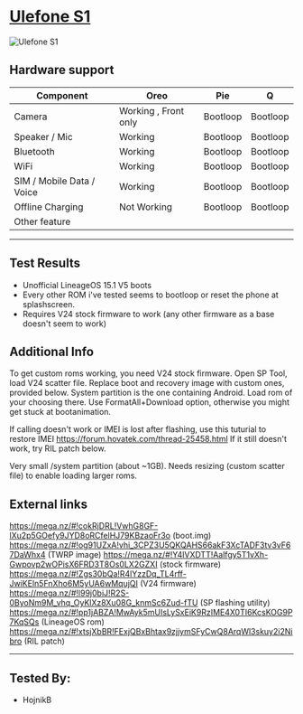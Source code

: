 # [Ulefone S1](https://www.gsmarena.com/ulefone_s1-10036.php)
![Ulefone S1](https://fdn2.gsmarena.com/vv/pics/ulefone/ulefone-s1.jpg)
## Hardware support

| Component                 | Oreo                      | Pie                       | Q                         |
|---------------------------|---------------------------|---------------------------|---------------------------|
| Camera                    | Working , Front only      | Bootloop                  | Bootloop                  |
| Speaker / Mic             | Working                   | Bootloop                  | Bootloop                  |
| Bluetooth                 | Working                   | Bootloop                  | Bootloop                  |
| WiFi                      | Working                   | Bootloop                  | Bootloop                  |
| SIM / Mobile Data / Voice | Working                   | Bootloop                  | Bootloop                  |
| Offline Charging          | Not Working               | Bootloop                  | Bootloop                  |
| Other feature             |                           |                           |                           |
---

## Test Results 
  *  Unofficial LineageOS 15.1 V5 boots
  *  Every other ROM i've tested seems to bootloop or reset the phone at splashscreen.
  *  Requires V24 stock firmware to work (any other firmware as a base doesn't seem to work)

## Additional Info

To get custom roms working, you need V24 stock firmware. Open SP Tool, load V24 scatter file. Replace boot and recovery image with custom ones, provided below. System partition is the one containing Android. Load rom of your choosing there. Use FormatAll+Download option, otherwise you might get stuck at bootanimation.

If calling doesn't work or IMEI is lost after flashing, use this tuturial to restore IMEI
https://forum.hovatek.com/thread-25458.html
If it still doesn't work, try RIL patch below.

Very small /system partition (about ~1GB). Needs resizing (custom scatter file) to enable loading larger roms.


## External links
https://mega.nz/#!cokRjDRL!VwhG8GF-lXu2p5GOefy9JYD8oRCfelHJ79KBzaoFr3o (boot.img)
https://mega.nz/#!og91UZxA!vhi_3CPZ3U5QKQAHS66akF3XcTADF3tv3vF67DaWhx4 (TWRP image)
https://mega.nz/#!Y4lVXDTT!Aalfgy5T1vXh-Gwpovp2wOPisX6FRD3T8Os0LX2GZXI (stock firmware)
https://mega.nz/#!Zgs30bQa!R4lYzzDq_TL4rff-JwiKEln5FnXho6M5yUA6wMqujQI (V24 firmware)
https://mega.nz/#!l99j0biJ!R2S-0ByoNm9M_vhq_OyKlXz8Xu08G_knmSc6Zud-fTU (SP flashing utility)
https://mega.nz/#!pp1jABZA!MwAyk5mUIsLySxEiK9RzIME4X0TI6KcsKOG9P7KqSQs (LineageOS rom)
https://mega.nz/#!xtsjXbBR!FExjQBxBhtax9zjjymSFyCwQ8ArqWl3skuy2i2Nibro (RIL patch)
***
## Tested By:
* HojnikB
